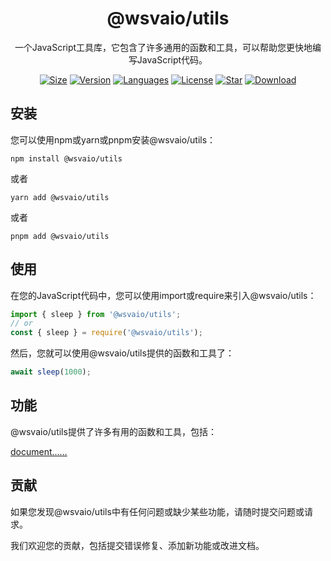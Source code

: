 <center>

# @wsvaio/utils

一个JavaScript工具库，它包含了许多通用的函数和工具，可以帮助您更快地编写JavaScript代码。

[![Size](https://img.shields.io/bundlephobia/minzip/@wsvaio/utils/latest)](https://www.npmjs.com/package/@wsvaio/utils) [![Version](https://img.shields.io/npm/v/@wsvaio/utils)](https://www.npmjs.com/package/@wsvaio/utils) [![Languages](https://img.shields.io/github/languages/top/wsvaio/utils)](https://www.npmjs.com/package/@wsvaio/utils) [![License](https://img.shields.io/npm/l/@wsvaio/utils)](https://www.npmjs.com/package/@wsvaio/utils) [![Star](https://img.shields.io/github/stars/wsvaio/utils)](https://github.com/wsvaio/utils) [![Download](https://img.shields.io/npm/dm/@wsvaio/utils)](https://www.npmjs.com/package/@wsvaio/utils)

</center>




## 安装

您可以使用npm或yarn或pnpm安装@wsvaio/utils：

`npm install @wsvaio/utils`

或者

`yarn add @wsvaio/utils`

或者

`pnpm add @wsvaio/utils`

## 使用

在您的JavaScript代码中，您可以使用import或require来引入@wsvaio/utils：

``` javascript
import { sleep } from '@wsvaio/utils';
// or
const { sleep } = require('@wsvaio/utils');
```

然后，您就可以使用@wsvaio/utils提供的函数和工具了：

``` javascript
await sleep(1000);
```

## 功能

@wsvaio/utils提供了许多有用的函数和工具，包括：

[document……](https://wsvaio.github.io/utils/modules.html)

## 贡献

如果您发现@wsvaio/utils中有任何问题或缺少某些功能，请随时提交问题或请求。

我们欢迎您的贡献，包括提交错误修复、添加新功能或改进文档。
